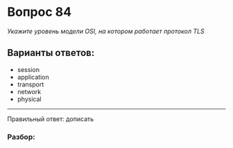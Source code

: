 # Вопрос 84
_Укажите уровень модели OSI, на котором работает протокол TLS_

## Варианты ответов:

- session
- application
- transport
- network
- physical

___

Правильный ответ: дописать

### Разбор: